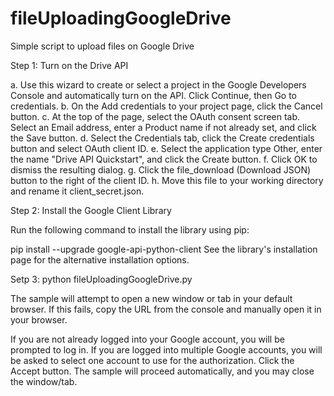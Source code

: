 # fileUploadingGoogleDrive
Simple script to upload files on Google Drive

Step 1: Turn on the Drive API

a. Use this wizard to create or select a project in the Google Developers Console and automatically turn on the API. Click Continue, then Go to credentials.
b. On the Add credentials to your project page, click the Cancel button.
c. At the top of the page, select the OAuth consent screen tab. Select an Email address, enter a Product name if not already set, and click the Save button.
d. Select the Credentials tab, click the Create credentials button and select OAuth client ID.
e. Select the application type Other, enter the name "Drive API Quickstart", and click the Create button.
f. Click OK to dismiss the resulting dialog.
g. Click the file_download (Download JSON) button to the right of the client ID.
h. Move this file to your working directory and rename it client_secret.json.

Step 2: Install the Google Client Library

Run the following command to install the library using pip:

pip install --upgrade google-api-python-client
See the library's installation page for the alternative installation options.

Setp 3: python fileUploadingGoogleDrive.py


The sample will attempt to open a new window or tab in your default browser. If this fails, copy the URL from the console and manually open it in your browser.

If you are not already logged into your Google account, you will be prompted to log in. If you are logged into multiple Google accounts, you will be asked to select one account to use for the authorization.
Click the Accept button.
The sample will proceed automatically, and you may close the window/tab.
